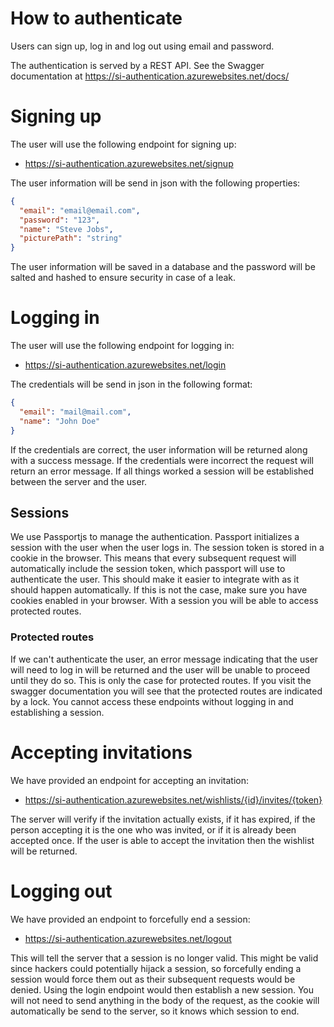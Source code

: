 # How to authenticate

Users can sign up, log in and log out using email and password.

The authentication is served by a REST API.
See the Swagger documentation at https://si-authentication.azurewebsites.net/docs/

# Signing up
The user will use the following endpoint for signing up:
- https://si-authentication.azurewebsites.net/signup

The user information will be send in json with the following properties:
```json
{
  "email": "email@email.com",
  "password": "123",
  "name": "Steve Jobs",
  "picturePath": "string"
}
```
The user information will be saved in a database and the password will be salted and hashed to ensure security in case of a leak.

# Logging in
The user will use the following endpoint for logging in:
- https://si-authentication.azurewebsites.net/login

The credentials will be send in json in the following format:
```json
{
  "email": "mail@mail.com",
  "name": "John Doe"
}
```
If the credentials are correct, the user information will be returned along with a success message. If the credentials were incorrect the request will return an error message. If all things worked a session will be established between the server and the user.

## Sessions
We use Passportjs to manage the authentication. Passport initializes a session with the user when the user logs in. The session token is stored in a cookie in the browser. This means that every subsequent request will automatically include the session token, which passport will use to authenticate the user. This should make it easier to integrate with as it should happen automatically. If this is not the case, make sure you have cookies enabled in your browser. With a session you will be able to access protected routes.

### Protected routes
If we can't authenticate the user, an error message indicating that the user will need to log in will be returned and the user will be unable to proceed until they do so. This is only the case for protected routes. If you visit the swagger documentation you will see that the protected routes are indicated by a lock. You cannot access these endpoints without logging in and establishing a session.

# Accepting invitations
We have provided an endpoint for accepting an invitation:
- https://si-authentication.azurewebsites.net/wishlists/{id}/invites/{token}

The server will verify if the invitation actually exists, if it has expired, if the person accepting it is the one who was invited, or if it is already been accepted once. If the user is able to accept the invitation then the wishlist will be returned.

# Logging out
We have provided an endpoint to forcefully end a session:
- https://si-authentication.azurewebsites.net/logout

This will tell the server that a session is no longer valid. This might be valid since hackers could potentially hijack a session, so forcefully ending a session would force them out as their subsequent requests would be denied. Using the login endpoint would then establish a new session. You will not need to send anything in the body of the request, as the cookie will automatically be send to the server, so it knows which session to end.
